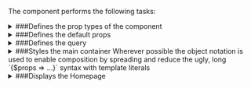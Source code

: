 The component performs the following tasks:

<details>
	<summary>###Defines the prop types of the component

</summary>
</details>

<details>
	<summary>###Defines the default props

</summary>
</details>

<details>
	<summary>###Defines the query

</summary>
</details>

<details>
	<summary>###Styles the main container
Wherever possible the object notation is used to enable composition by spreading and reduce the ugly, long `{$props => ...}` syntax with template literals

</summary>
</details>

<details>
	<summary>###Displays the Homepage

</summary>
* Sets up site info

</details>

